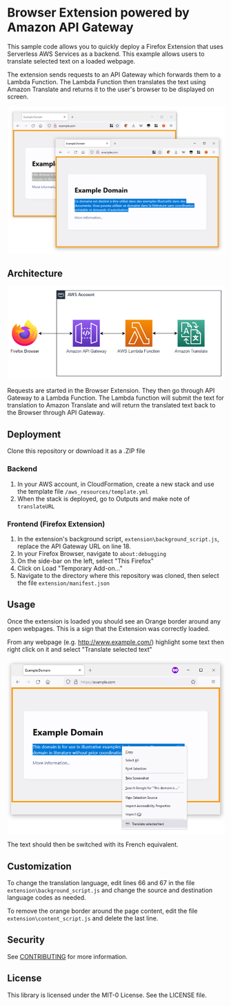 # Browser Extension powered by Amazon API Gateway

This sample code allows you to quickly deploy a Firefox Extension that uses Serverless AWS Services as a backend. This example allows users to translate selected text on a loaded webpage. 

The extension sends requests to an API Gateway which forwards them to a Lambda Function. The Lambda Function then translates the text using Amazon Translate and returns it to the user's browser to be displayed on screen. 

![Screenshot that demonstrates translating text on www.example.com from English to French](demo.png)

## Architecture

![Architecture diagram showing the Firefox Browser, an AWS account containing an API Gateway, a Lambda Function, and Amazon Translate](arch.png)

Requests are started in the Browser Extension. They then go through API Gateway to a Lambda Function. The Lambda function will submit the text for translation to Amazon Translate and will return the translated text back to the Browser through API Gateway. 

## Deployment

Clone this repository or download it as a .ZIP file

### Backend

1. In your AWS account, in CloudFormation, create a new stack and use the template file `/aws_resources/template.yml`
2. When the stack is deployed, go to Outputs and make note of `translateURL`

### Frontend (Firefox Extension)

1. In the extension's background script, `extension\background_script.js`, replace the API Gateway URL on line 18. 
2. In your Firefox Browser, navigate to `about:debugging`
3. On the side-bar on the left, select "This Firefox"
4. Click on Load "Temporary Add-on..."
5. Navigate to the directory where this repository was cloned, then select the file `extension/manifest.json`

## Usage

Once the extension is loaded you should see an Orange border around any open webpages. This is a sign that the Extension was correctly loaded.

From any webpage (e.g. http://www.example.com/) highlight some text then right click on it and select "Translate selected text"

![Screenshot showing example usage of the extension](usage.png)

The text should then be switched with its French equivalent.

## Customization

To change the translation language, edit lines 66 and 67 in the file `extension\background_script.js` and change the source and destination language codes as needed.

To remove the orange border around the page content, edit the file `extension\content_script.js` and delete the last line. 

## Security

See [CONTRIBUTING](CONTRIBUTING.md#security-issue-notifications) for more information.

## License

This library is licensed under the MIT-0 License. See the LICENSE file.

